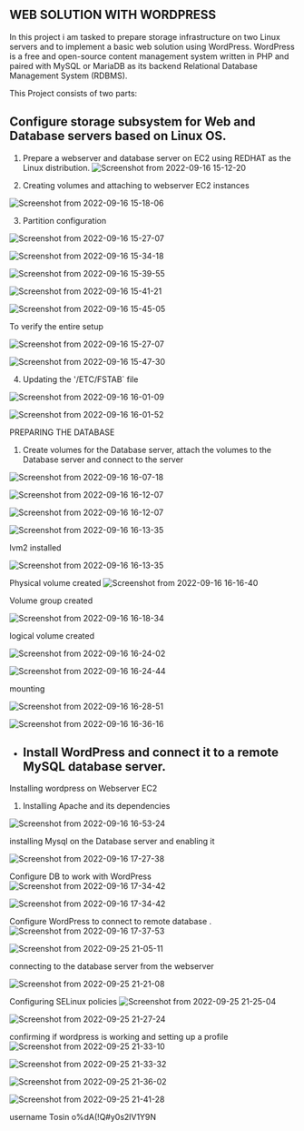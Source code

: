 ## WEB SOLUTION WITH WORDPRESS

In this project i am tasked to prepare storage infrastructure on two Linux servers and to implement a basic web solution using WordPress. 
WordPress is a free and open-source content management system written in PHP and paired with MySQL or MariaDB as its backend Relational Database Management System (RDBMS).

This Project consists of two parts:

## Configure storage subsystem for Web and Database servers based on Linux OS. 
 1. Prepare a webserver and database server on EC2 using REDHAT as the Linux distribution.
 ![Screenshot from 2022-09-16 15-12-20](https://user-images.githubusercontent.com/110517150/192043811-d389356b-ac28-425b-bee2-5bf4c2bad667.png)

2. Creating volumes and attaching to webserver EC2 instances

![Screenshot from 2022-09-16 15-18-06](https://user-images.githubusercontent.com/110517150/192044489-85d663c1-3e57-4fac-9ae6-1994b28351c8.png)
  
3. Partition configuration

![Screenshot from 2022-09-16 15-27-07](https://user-images.githubusercontent.com/110517150/190662568-47b7499b-aab3-4fb5-b805-bf392be32ba6.png)

![Screenshot from 2022-09-16 15-34-18](https://user-images.githubusercontent.com/110517150/192044621-63725a60-3353-45d5-b71c-301f3b729da5.png)

![Screenshot from 2022-09-16 15-39-55](https://user-images.githubusercontent.com/110517150/192044688-4d6af576-fffc-438f-b997-1fbecfab9480.png)

![Screenshot from 2022-09-16 15-41-21](https://user-images.githubusercontent.com/110517150/192044726-f1faa213-cfdf-4346-8eeb-61dd21d939b1.png)

![Screenshot from 2022-09-16 15-45-05](https://user-images.githubusercontent.com/110517150/192044768-464e81dc-c57a-41f6-ae60-9415ae23519f.png)

To verify the entire setup

![Screenshot from 2022-09-16 15-27-07](https://user-images.githubusercontent.com/110517150/192044574-67a70b17-a565-43b9-8557-1651554f9903.png)

![Screenshot from 2022-09-16 15-47-30](https://user-images.githubusercontent.com/110517150/190666905-0e15003a-1726-4746-a02c-f7b6ccb85b56.png)


4. Updating the '/ETC/FSTAB` file

![Screenshot from 2022-09-16 16-01-09](https://user-images.githubusercontent.com/110517150/192161201-92f5f278-2ab6-4d4f-a456-cdb02a9335fc.png)

![Screenshot from 2022-09-16 16-01-52](https://user-images.githubusercontent.com/110517150/192161203-e6140df9-4204-4f0e-9e45-d3d65d61a8d5.png)

PREPARING THE DATABASE

 1. Create volumes for the Database server, attach the volumes to the Database server and connect to the server
 
![Screenshot from 2022-09-16 16-07-18](https://user-images.githubusercontent.com/110517150/190671342-aa1021de-1e1e-4488-b09c-fd754719a3ce.png)

![Screenshot from 2022-09-16 16-12-07](https://user-images.githubusercontent.com/110517150/190672285-76359a96-7247-47bf-b374-b3ce3f8454a8.png)

![Screenshot from 2022-09-16 16-12-07](https://user-images.githubusercontent.com/110517150/190672167-6aa22205-c861-4119-aa94-98bd09a00bb1.png)

![Screenshot from 2022-09-16 16-13-35](https://user-images.githubusercontent.com/110517150/190672663-13e49784-ed72-4283-8bde-d0daf75f2503.png)

lvm2 installed

![Screenshot from 2022-09-16 16-13-35](https://user-images.githubusercontent.com/110517150/190672695-d9c8e13d-5735-4bdd-a490-7f87defa4142.png)

Physical volume created
![Screenshot from 2022-09-16 16-16-40](https://user-images.githubusercontent.com/110517150/190673048-71cc6683-bbc7-4a14-9052-3fed12937efe.png)

Volume group created

![Screenshot from 2022-09-16 16-18-34](https://user-images.githubusercontent.com/110517150/190673448-d8a3d728-f9c6-4fcb-b4fd-f10dc688229d.png)

logical volume created

![Screenshot from 2022-09-16 16-24-02](https://user-images.githubusercontent.com/110517150/190674653-727dfd32-580e-4ca9-845c-9eb3a836ef28.png)

![Screenshot from 2022-09-16 16-24-44](https://user-images.githubusercontent.com/110517150/190674727-797623be-53b8-413a-91c6-a56167aa46a5.png)

mounting

![Screenshot from 2022-09-16 16-28-51](https://user-images.githubusercontent.com/110517150/190675436-0b3b2554-d6c7-40f7-b638-64f556b57989.png)

![Screenshot from 2022-09-16 16-36-16](https://user-images.githubusercontent.com/110517150/190676758-b38a59af-7774-4d31-8f3a-04f873d2a633.png)

* ## Install WordPress and connect it to a remote MySQL database server. 

Installing wordpress on Webserver EC2
1. Installing Apache and its dependencies

![Screenshot from 2022-09-16 16-53-24](https://user-images.githubusercontent.com/110517150/190679860-abc4973e-3fa2-45ec-aec6-f192de5f6db5.png)

installing Mysql on the Database server and enabling it

![Screenshot from 2022-09-16 17-27-38](https://user-images.githubusercontent.com/110517150/190686029-4dbb8714-e46a-48db-8500-6555bf21f0a1.png)

Configure DB to work with WordPress
![Screenshot from 2022-09-16 17-34-42](https://user-images.githubusercontent.com/110517150/190687233-5f99d333-f5f1-4ebd-b75a-c603d5db06c2.png)

![Screenshot from 2022-09-16 17-34-42](https://user-images.githubusercontent.com/110517150/190687251-28aab342-48fb-4df6-9b93-bcb2585ed838.png)

Configure WordPress to connect to remote database
.
![Screenshot from 2022-09-16 17-37-53](https://user-images.githubusercontent.com/110517150/190687805-260829e2-61cc-40e1-99ef-ae17ceb04c89.png)



![Screenshot from 2022-09-25 21-05-11](https://user-images.githubusercontent.com/110517150/192163577-a9bfff96-f68f-431f-898c-16ff9db7609c.png)

connecting to the database server from the webserver

![Screenshot from 2022-09-25 21-21-08](https://user-images.githubusercontent.com/110517150/192163580-ef0bea4c-38d5-4aee-9e4a-0a1d6a3c7fc9.png)

Configuring SELinux policies
![Screenshot from 2022-09-25 21-25-04](https://user-images.githubusercontent.com/110517150/192163685-922f2aed-8310-44da-812d-251140311193.png)

![Screenshot from 2022-09-25 21-27-24](https://user-images.githubusercontent.com/110517150/192163758-bc4829b5-5205-419b-bf9d-6f6e2dd90cfd.png)

confirming if wordpress is working and setting up a profile
![Screenshot from 2022-09-25 21-33-10](https://user-images.githubusercontent.com/110517150/192164389-b40110ee-9156-4c13-b146-a821ce18da1b.png)

![Screenshot from 2022-09-25 21-33-32](https://user-images.githubusercontent.com/110517150/192164391-e45518b3-7f63-4abb-a3d1-c1753d3e6674.png)

![Screenshot from 2022-09-25 21-36-02](https://user-images.githubusercontent.com/110517150/192164676-c00f0d6a-d0ec-42f5-a87b-c8d0b459c0cc.png)

![Screenshot from 2022-09-25 21-41-28](https://user-images.githubusercontent.com/110517150/192164677-58b471f1-77fd-4fa6-b5c9-b4831cc387ad.png)




username Tosin
o%dA(!Q#y0s2lV1Y9N
